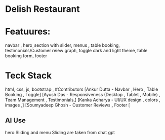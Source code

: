 # Delish Restaurant 
# Featuures:
navbar ,
hero_section with slider,
menus ,
table booking,
testimonials/Customer reiew graph,
toggle dark and light theme,
table booking form,
footer
# Teck Stack 
html,
css,
js,
bootstrap ,
#Contributors
[Ankur Dutta - Navbar , Hero , Table Booking , Toggle]
[Ayush Das - Responsiveness (Desktop , Tablet  , Mobile) , Team Management , Testimonials,]
[Kanka Acharya - UI/UX design , colors , images ,]
[Soumyadeep Ghosh - Customer Reviews , Footer [
## AI Use
hero Sliding and menu Sliding are taken from chat gpt


